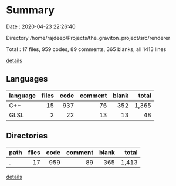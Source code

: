 # Summary

Date : 2020-04-23 22:26:40

Directory /home/rajdeep/Projects/the_graviton_project/src/renderer

Total : 17 files,  959 codes, 89 comments, 365 blanks, all 1413 lines

[details](details.md)

## Languages
| language | files | code | comment | blank | total |
| :--- | ---: | ---: | ---: | ---: | ---: |
| C++ | 15 | 937 | 76 | 352 | 1,365 |
| GLSL | 2 | 22 | 13 | 13 | 48 |

## Directories
| path | files | code | comment | blank | total |
| :--- | ---: | ---: | ---: | ---: | ---: |
| . | 17 | 959 | 89 | 365 | 1,413 |

[details](details.md)